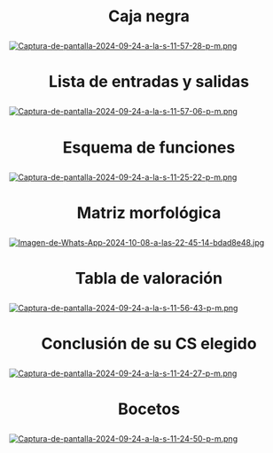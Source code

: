 # <p align="center"> Caja negra </p>
[![Captura-de-pantalla-2024-09-24-a-la-s-11-57-28-p-m.png](https://i.postimg.cc/GpBw94wK/Captura-de-pantalla-2024-09-24-a-la-s-11-57-28-p-m.png)](https://postimg.cc/2qfXK85L)
# <p align="center"> Lista de entradas y salidas </p>
[![Captura-de-pantalla-2024-09-24-a-la-s-11-57-06-p-m.png](https://i.postimg.cc/W3B2sMd0/Captura-de-pantalla-2024-09-24-a-la-s-11-57-06-p-m.png)](https://postimg.cc/CB4yNnHK)
# <p align="center"> Esquema de funciones </p>  
[![Captura-de-pantalla-2024-09-24-a-la-s-11-25-22-p-m.png](https://i.postimg.cc/1XbgZcJh/Captura-de-pantalla-2024-09-24-a-la-s-11-25-22-p-m.png)](https://postimg.cc/9wtXd96J)
# <p align="center"> Matriz morfológica </p>
[![Imagen-de-Whats-App-2024-10-08-a-las-22-45-14-bdad8e48.jpg](https://i.postimg.cc/W3SdxT0L/Imagen-de-Whats-App-2024-10-08-a-las-22-45-14-bdad8e48.jpg)](https://postimg.cc/WFFpkR9X)
# <p align="center"> Tabla de valoración </p>
[![Captura-de-pantalla-2024-09-24-a-la-s-11-56-43-p-m.png](https://i.postimg.cc/mkPbsmZL/Captura-de-pantalla-2024-09-24-a-la-s-11-56-43-p-m.png)](https://postimg.cc/vxdR7L6k)
# <p align="center"> Conclusión de su CS elegido </p>
[![Captura-de-pantalla-2024-09-24-a-la-s-11-24-27-p-m.png](https://i.postimg.cc/1RGbV5pP/Captura-de-pantalla-2024-09-24-a-la-s-11-24-27-p-m.png)](https://postimg.cc/Btvmd3Yw)
# <p align="center"> Bocetos </p>
[![Captura-de-pantalla-2024-09-24-a-la-s-11-24-50-p-m.png](https://i.postimg.cc/26FTyygK/Captura-de-pantalla-2024-09-24-a-la-s-11-24-50-p-m.png)](https://postimg.cc/34N2b88X)


